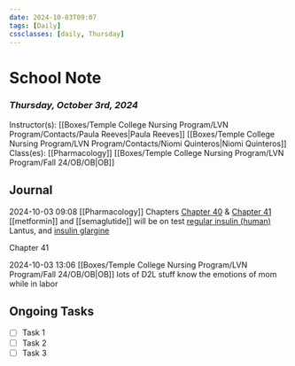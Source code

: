 ```yaml
---
date: 2024-10-03T09:07
tags: [Daily]
cssclasses: [daily, Thursday]
---
```

# School Note
### *Thursday, October 3rd, 2024*
Instructor(s): [[Boxes/Temple College Nursing Program/LVN Program/Contacts/Paula Reeves|Paula Reeves]] [[Boxes/Temple College Nursing Program/LVN Program/Contacts/Niomi Quinteros|Niomi Quinteros]]
Class(es): [[Pharmacology]] [[Boxes/Temple College Nursing Program/LVN Program/Fall 24/OB/OB|OB]]

## Journal
2024-10-03 09:08 [[Pharmacology]] Chapters [Chapter 40](kindle://book?action=open&asin=B09FRF11YJ&location=22730) & [Chapter 41](kindle://book?action=open&asin=B09FRF11YJ&location=23770) [[metformin]] and [[semaglutide]] will be on test
[regular insulin (human)](app://obsidian.md/Boxes/Temple%20College%20Nursing%20Program/LVN%20Program/Fall%2024/Pharmacology/Drugs/regular%20insulin%20(human).md) Lantus, and [insulin glargine](app://obsidian.md/Boxes/Temple%20College%20Nursing%20Program/LVN%20Program/Fall%2024/Pharmacology/Drugs/insulin%20glargine.md)  

Chapter 41  

2024-10-03 13:06 [[Boxes/Temple College Nursing Program/LVN Program/Fall 24/OB/OB|OB]] lots of D2L stuff
know the emotions of mom while in labor
## Ongoing Tasks
- [ ] Task 1
- [ ] Task 2
- [ ] Task 3